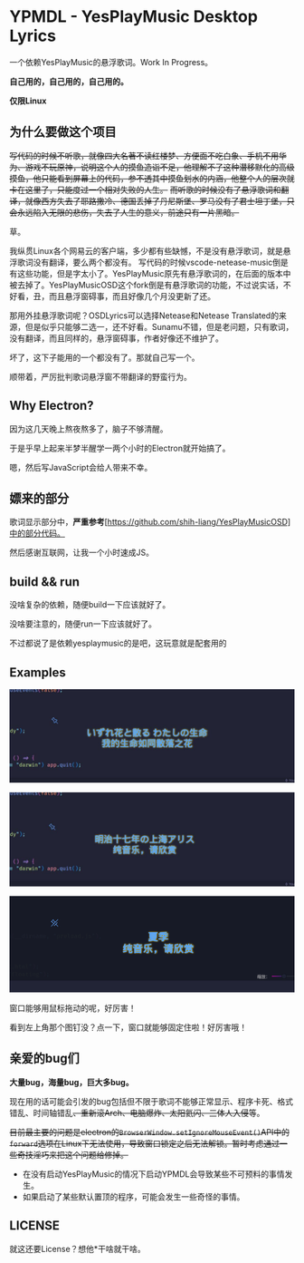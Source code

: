 # YPMDL - YesPlayMusic Desktop Lyrics

一个依赖YesPlayMusic的悬浮歌词。Work In Progress。

**自己用的，自己用的，自己用的。**

**仅限Linux**

## 为什么要做这个项目

~~写代码的时候不听歌，就像四大名著不读红楼梦、方便面不吃白象、手机不用华为、游戏不玩原神，说明这个人的摸鱼造诣不足，他理解不了这种潜移默化的高级摸鱼，他只能看到屏幕上的代码，参不透其中摸鱼划水的内涵，他整个人的层次就卡在这里了，只能度过一个相对失败的人生。~~
~~而听歌的时候没有了悬浮歌词和翻译，就像西方失去了耶路撒冷、德国丢掉了丹尼斯堡、罗马没有了君士坦丁堡，只会永远陷入无限的悲伤，失去了人生的意义，前途只有一片黑暗。~~

草。

我纵贯Linux各个网易云的客户端，多少都有些缺憾，不是没有悬浮歌词，就是悬浮歌词没有翻译，要么两个都没有。
写代码的时候vscode-netease-music倒是有这些功能，但是字太小了。YesPlayMusic原先有悬浮歌词的，在后面的版本中被去掉了。YesPlayMusicOSD这个fork倒是有悬浮歌词的功能，不过说实话，不好看，丑，而且悬浮窗碍事，而且好像几个月没更新了还。

那用外挂悬浮歌词呢？OSDLyrics可以选择Netease和Netease Translated的来源，但是似乎只能够二选一，还不好看。Sunamu不错，但是老问题，只有歌词，没有翻译，而且同样的，悬浮窗碍事，作者好像还不维护了。

坏了，这下子能用的一个都没有了。那就自己写一个。

顺带着，严厉批判歌词悬浮窗不带翻译的野蛮行为。

## Why Electron?

因为这几天晚上熬夜熬多了，脑子不够清醒。

于是乎早上起来半梦半醒学一两个小时的Electron就开始搞了。

嗯，然后写JavaScript会给人带来不幸。

## 嫖来的部分

歌词显示部分中，**严重参考**[https://github.com/shih-liang/YesPlayMusicOSD]中的部分代码。

然后感谢互联网，让我一个小时速成JS。

## build && run

没啥复杂的依赖，随便build一下应该就好了。

没啥要注意的，随便run一下应该就好了。

不过都说了是依赖yesplaymusic的是吧，这玩意就是配套用的

## Examples

![](README.assets/example1.jpg)

![](README.assets/example2.jpg)

![](README.assets/example3.png)

窗口能够用鼠标拖动的呢，好厉害！

看到左上角那个图钉没？点一下，窗口就能够固定住啦！好厉害哦！

## 亲爱的bug们

**大量bug，海量bug，巨大多bug。**

现在用的话可能会引发的bug包括但不限于歌词不能够正常显示、程序卡死、格式错乱、时间轴错乱~~、重新滚Arch、电脑爆炸、太阳氦闪、三体人入侵~~等。

~~目前最主要的问题是electron的`BrowserWindow.setIgnoreMouseEvent()`API中的`forward`选项在Linux下无法使用，导致窗口锁定之后无法解锁。暂时考虑通过一些奇技淫巧来把这个问题给修掉。~~

- 在没有启动YesPlayMusic的情况下启动YPMDL会导致某些不可预料的事情发生。
- 如果启动了某些默认置顶的程序，可能会发生一些奇怪的事情。

## LICENSE

就这还要License？想他*干啥就干啥。